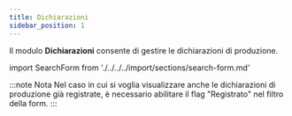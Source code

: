 ```yaml
---
title: Dichiarazioni
sidebar_position: 1
---
```


Il modulo **Dichiarazioni** consente di gestire le dichiarazioni di produzione.

import SearchForm from './../../../import/sections/search-form.md'

<SearchForm />

:::note Nota
Nel caso in cui si voglia visualizzare anche le dichiarazioni di produzione già registrate, è necessario abilitare il flag "Registrato" nel filtro della form.
:::